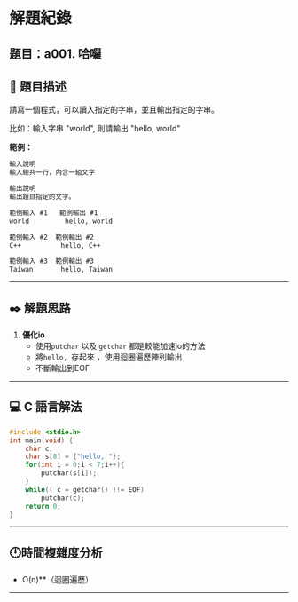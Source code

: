 # 解題紀錄

## 題目：a001. 哈囉

## 📙 題目描述
請寫一個程式，可以讀入指定的字串，並且輸出指定的字串。

比如：輸入字串 "world", 則請輸出 "hello, world"

**範例：**
```txt
輸入說明
輸入總共一行，內含一組文字

輸出說明
輸出題目指定的文字。
```

```txt
範例輸入 #1   範例輸出 #1 
world         hello, world
```

```txt
範例輸入 #2  範例輸出 #2
C++          hello, C++
```
```txt
範例輸入 #3  範例輸出 #3
Taiwan       hello, Taiwan
```

---

## ✒️ 解題思路
1. **優化io**
   - 使用`putchar` 以及 `getchar` 都是較能加速io的方法
   - 將`hello, `存起來 ，使用迴圈遍歷陣列輸出
   - 不斷輸出到EOF
---

## 💻 C 語言解法

```c
#include <stdio.h>
int main(void) {
    char c;
    char s[8] = {"hello, "};
    for(int i = 0;i < 7;i++){
        putchar(s[i]);
    }
    while(( c = getchar() )!= EOF)
        putchar(c);
    return 0;
}
```

---

##  🕛時間複雜度分析
- O(n)**（迴圈遍歷）
---

